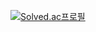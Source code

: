 [![Solved.ac프로필](http://mazassumnida.wtf/api/v2/generate_badge?boj=pyblin)](https://solved.ac/pyblin)
